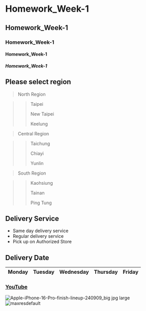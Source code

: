 # Homework_Week-1
## Homework_Week-1
### Homework_Week-1
#### Homework_Week-1
##### Homework_Week-1

## Please select region

> North Region 

>> Taipei
>>
>> New Taipei
>>
>> Keelung

> Central Region 

>> Taichung
>>
>> Chiayi
>>
>> Yunlin

> South Region 

>> Kaohsiung
>>
>> Tainan
>>
>> Ping Tung

## Delivery Service 
+ Same day delivery service
+ Regular delivery service
+ Pick up on Authorized Store

## Delivery Date
| Monday | Tuesday | Wednesday | Thursday | Friday |
| :----- | :------ | :-------- | :------- | :----- |

### [YouTube](https://www.youtube.com/watch?v=GDlkCkcIqTs) 

![Apple-iPhone-16-Pro-finish-lineup-240909_big jpg large](https://github.com/user-attachments/assets/a09710e0-0882-4965-bf15-5c2f46469941)
![maxresdefault](https://github.com/user-attachments/assets/43e77f2a-0e23-46e8-ab8e-40d3573fce58)


